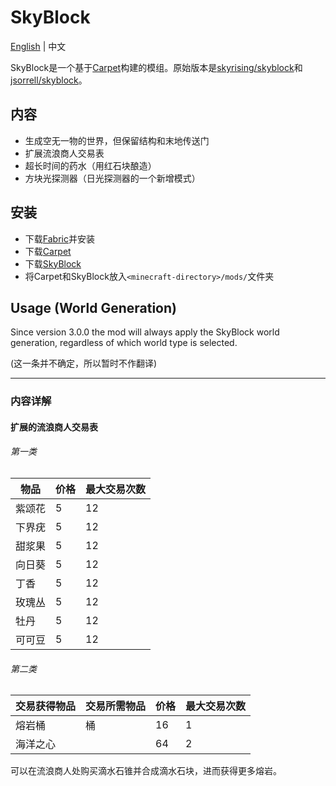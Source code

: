 # SkyBlock

[English](https://github.com/Peter-JY/Skyblock/blob/main/README.md) | 中文

SkyBlock是一个基于[Carpet](https://github.com/gnembon/fabric-carpet)构建的模组。原始版本是[skyrising/skyblock](https://github.com/skyrising/skyblock)和[jsorrell/skyblock](https://github.com/jsorrell/skyblock/)。

## 内容
- 生成空无一物的世界，但保留结构和末地传送门
- 扩展流浪商人交易表
- 超长时间的药水（用红石块酿造）
- 方块光探测器（日光探测器的一个新增模式）

## 安装
- 下载[Fabric](https://fabricmc.net/use)并安装
- 下载[Carpet](https://github.com/gnembon/fabric-carpet/releases)
- 下载[SkyBlock](https://github.com/Peter-JY/Skyblock/releases)
- 将Carpet和SkyBlock放入`<minecraft-directory>/mods/`文件夹

## Usage (World Generation)
Since version 3.0.0 the mod will always apply the SkyBlock world generation, regardless of which world type is selected.

(这一条并不确定，所以暂时不作翻译)

--------
### 内容详解

#### 扩展的流浪商人交易表

###### 第一类
| 物品   | 价格 | 最大交易次数 |
| ----- | ----- | --------------------- |
| 紫颂花 | 5     | 12                     |
| 下界疣 | 5     | 12                    |
| 甜浆果 | 5     | 12                    |
| 向日葵 | 5     | 12                    |
| 丁香   | 5     | 12                    |
| 玫瑰丛 | 5     | 12                    |
| 牡丹   | 5     | 12                    |
| 可可豆 | 5     | 12                    |

###### 第二类
| 交易获得物品 | 交易所需物品 | 价格 | 最大交易次数 |
| ----------- | ---------- | ----- | ---------- |
| 熔岩桶      | 桶          | 16    | 1          |
| 海洋之心     |            | 64    | 2          |

可以在流浪商人处购买滴水石锥并合成滴水石块，进而获得更多熔岩。
